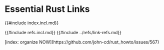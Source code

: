 # Essential Rust Links

{{#include index.incl.md}}

{{#include refs.incl.md}}
{{#include ../refs/link-refs.md}}

<div class="hidden">
[index: organize NOW](https://github.com/john-cd/rust_howto/issues/567)
</div>
